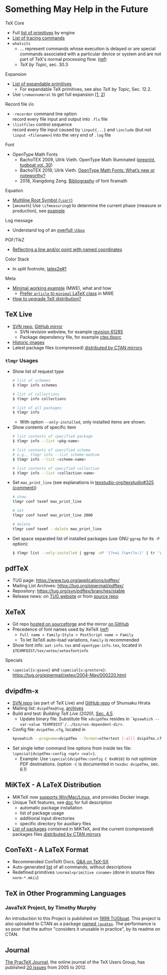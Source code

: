 # Something May Help in the Future

TeX Core
  * Full [list of primitives](https://zhuanlan.zhihu.com/p/59151033) by engine
  * [List of tracing commands](https://tex.stackexchange.com/a/60494)
  * `whatsits`
    * ... represent commands whose execution is delayed or are special commands associated with a particular device or system and are not part of TeX's normal processing flow. ([ref](https://tex.stackexchange.com/a/43174))
    * _TeX by Topic_, sec. 30.3

Expansion
  * [List of expandable primitives](https://tex.stackexchange.com/a/467372)
    * For expandable TeX primitives, see also *TeX by Topic*, Sec. 12.2.
  * Use `\romannumeral` to get full expansion [[1](http://texhacks.blogspot.com/2010/12/forcing-full-expansion.html), [2](https://www.texdev.net/2011/07/05/expansion-using-romannumeral/)]

Record file i/o
  * `-recorder` command line option<br />
     record every file input and output into `.fls` file
  * `\listfiles` control sequence<br />
     record every file input caused by `\input{...}` and `\include` (but not `\input <filename>`) into the very end of `.log` file

Font
  * OpenType Math Fonts
    * BachoTEX 2009, Ulrik Vieth. OpenType Math Illuminated ([preprint](https://www.tug.org/~vieth/papers/bachotex2009/ot-math-paper.pdf), [tugboat vol. 30](http://tug.org/TUGboat/tb30-1/tb94vieth.pdf))
    * BachoTEX 2019, Ulrik Vieth. [OpenType Math Fonts: What’s new or noteworthy?](http://www.gust.org.pl/bachotex/2019-pl/presentations/uvieth-1-2019.pdf)
    * 2018, Xiangdong Zeng. [Bibliography](https://github.com/firamath/firamath.github.io/blob/master/bibliography.md) of font firamath

Equation
  * [Multiline Root Symbol (`\sqrt`)](https://tex.stackexchange.com/a/111433)
  * [`amsmath`] Use `\ifmeasuring@` to determine the current phase (measure or production), see [example](https://tex.stackexchange.com/a/548004)

Log message
  * Understand log of an [overfull `\hbox`](https://tex.stackexchange.com/a/171219)

PGF/TikZ
  * [Reflecting a line and/or point with named coordinates](https://tex.stackexchange.com/q/467295)

Color Stack
  * In split footnote, [latex2e#1](https://github.com/latex3/latex2e/issues/1)

Meta
  * [Minimal working example](https://tex.meta.stackexchange.com/q/228) (MWE), what and how
    * [Prefer `article` to `minimal` LaTeX class](https://tex.stackexchange.com/a/42115) in MWE
  * [How to upgrade TeX distribution?](https://tex.stackexchange.com/q/55437)

## TeX Live

* [SVN repo](https://www.tug.org/svn/texlive/trunk/Master/texmf-dist/), [GitHub mirror](https://github.com/TeX-Live/texlive-source)
  * SVN revision webview, for example [revision 61285](https://tug.org/svn/texlive?view=revision&revision=61285)
  * Package dependency file, for example [ctex.tlpsrc](https://www.tug.org/svn/texlive/trunk/Master/tlpkg/tlpsrc/ctex.tlpsrc)
* [Historic images](ftp://tug.org/historic/systems/texlive/)
* Latest package files (compressed) [distributed by CTAN mirrors](https://ctan.org/tex-archive/systems/texlive/tlnet/archive)

### `tlmgr` Usages

* Show list of request type
  ```bash
  # list of schemes
  $ tlmgr info schemes

  # list of collections
  $ tlmgr info collections

  # list of all packages
  $ tlmgr info
  ```
   - With option `--only-installed`, only installed items are shown.
* Show contents of specific item
  ```bash
  # list contents of specified package
  $ tlmgr info --list <pkg-name>

  # list contents of specified scheme
  # e.g., tlmgr info --list scheme-medium
  $ tlmgr info --list <scheme-name>

  # list contents of specified collection
  $ tlmgr info --list <collection-name>
  ```
* Set `max_print_line` (see explanations in [texstudio-org/texstudio#325 (comment)](https://github.com/texstudio-org/texstudio/issues/325#issuecomment-649918868))
  ```bash
  # show
  tlmgr conf texmf max_print_line

  # set
  tlmgr conf texmf max_print_line 2000

  # delete
  tlmgr conf texmf --delete max_print_line
  ```
* Get space separated list of installed packages (use GNU `ggrep` for its `-P` option):
  ```bash
  $ tlmgr list --only-installed | ggrep -oP '(?<=i )\w+(?=:)' | tr '\n' ' '
  ```

## pdfTeX

* TUG page: https://www.tug.org/applications/pdftex/
* Mailing List Archives: https://tug.org/pipermail/pdftex/
* Repository: https://tug.org/svn/pdftex/branches/stable
* Release news: on [TUG website](http://www.tug.org/applications/pdftex/NEWS) or from [source repo](http://tug.org/svn/pdftex/branches/stable/source/src/texk/web2c/pdftexdir/NEWS?view=markup)

## XeTeX

* Git repo [hosted on sourceforge](https://sourceforge.net/projects/xetex/) and the mirror [on GitHub](https://github.com/TeX-Live/xetex)
* Precedence of font names used by XeTeX ([ref](https://tex.stackexchange.com/a/43819))
  * `Full name > Family-Style > PostScript name > Family`
  * To let XeTeX auto-load variations, `Family` is recommended
* Show font info: `aat-info.tex` and `opentype-info.tex`, located in `$TEXMFDIST/tex/xetex/xetexfontinfo`

Specials
 - `\special{x:gsave}` and `\special{x:grestore}`: https://tug.org/pipermail/xetex/2004-May/000220.html

## dvipdfm-x

* [SVN repo](https://www.tug.org/svn/texlive/trunk/Build/source/texk/dvipdfm-x/) (as part of TeX Live) and [GitHub repo](https://github.com/shirat74/dvipdfm-x/) of Shunsaku Hirata
* Mailing list: `dvipdfmx@tug`, [archives](https://tug.org/pipermail/dvipdfmx/)
* Build and test: _Building TeX Live (2020)_, [Sec. 4.5](https://www.tug.org/texlive/doc/tlbuild.html#Build-one-package).
    * Update binary file. Substitute file `xdvipdfmx` resides in `` `kpsewhich --var-value TEXMFDIST`/../bin/<os-dependent-dir> ``.
* Config file: `dvipdfmx.cfg`, located in
    ```bash
    kpsewhich --progname=dvipdfmx --format=othertext [-all] dvipdfmx.cfg
    ```
* Set single letter command line options from inside tex file: `\special{dvipdfmx:config <opt> <val>}`.
    * Example: Use `\special{dvipdfmx:config C 0x0010}` to not optimize PDF destinations. (option `-C` is documented in `texdoc dvipdfmx`, sec. 6.1)

## MiKTeX - A LaTeX Distribution

* MiKTeX now [supports Win/Mac/Linux](https://miktex.org/download), and provides Docker image.
* Unique TeX features, see [doc](https://docs.miktex.org/2.9/manual/texfeatures.html) for full description
  * automatic package installation
  * list of package usage
  * additional input directories
  * specific directory for auxiliary files
* [List of packages](https://miktex.org/packages) contained in MiKTeX, and the current (compressed) packages files [distributed by CTAN mirrors](https://ctan.org/tex-archive/systems/win32/miktex/tm/packages)

## ConTeXt - A LaTeX Format

* Recommended ConTeXt Docs, [Q&A on TeX-SX](https://tex.stackexchange.com/questions/2839/where-can-i-find-good-context-documentation)
* Auto-generated [list](http://www.pragma-ade.com/general/qrcs/setup-en.pdf) of all commands, without descriptions
* Redefined primitives `\normal<primitive csname>` (done in source files `norm-*.mkii`)

## TeX in Other Programming Languages

### JavaTeX Project, by Timothy Murphy

An introduction to this Project is published on [1999 TUGboat](https://www.tug.org/TUG99-web/pdf/murphy.pdf). This project is also uploaded to CTAN as a package [named `javatex`](https://ctan.org/pkg/javatex?lang=en). The performance is so poor that the author "considers it unusable in practice", by its readme on CTAN.

## Journal

[The PracTeX Journal](http://tug.org/pracjourn/2012-1/toc.html), the online journal of the TeX Users Group, has published [20 issues](http://tug.org/pracjourn/archive.html) from 2005 to 2012.
